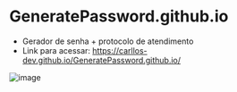 # GeneratePassword.github.io
- Gerador de senha + protocolo de atendimento
- Link para acessar: https://carllos-dev.github.io/GeneratePassword.github.io/

![image](https://user-images.githubusercontent.com/95333405/168439536-0a47cbb2-45e8-40f0-9236-b489f6053564.png)
